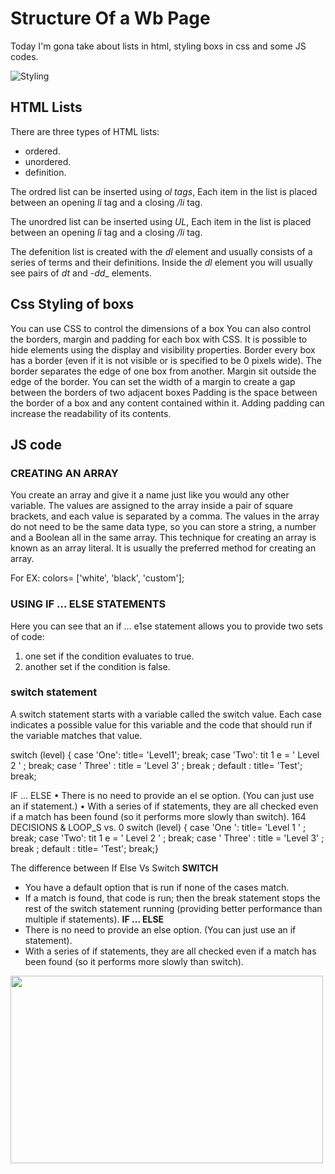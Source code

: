# Structure Of a Wb Page

Today I'm gona take about lists in html, styling boxs in css and some JS codes.

![Styling](https://mk0architensx5k6hog9.kinstacdn.com/wp-content/uploads/architen_files/9def19dd14df38b83240be24c20dd464.jpg)


## HTML Lists
There are three types of HTML lists: 
* ordered.
* unordered.
* definition. 

The ordred list can be inserted using _*ol tags*_, Each item in the list is placed between an opening _*li*_ tag and a closing _*/li*_ tag.

The unordred list can be inserted using _*UL*_,  Each item in the list is placed between an opening _*li*_ tag and a closing _*/li*_ tag.

The defenition list is created with the _*dl*_ element and usually consists of a series of terms and their definitions. Inside the _*dl*_ element you will usually see pairs of _*dt*_ and -*dd*_ elements.

## Css Styling of boxs 
You can use CSS to control the dimensions of a box
You can also control the borders, margin and padding for each box with CSS.
It is possible to hide elements using the display and visibility properties.
Border every box has a border (even if it is not visible or is specified to be 0 pixels wide). The border separates the edge of one box from another.
Margin sit outside the edge of the border. You can set the width of a margin to create a gap between the borders of two adjacent boxes
Padding is the space between the border of a box and any content contained within it. Adding padding can increase the readability of its contents.

## JS code

### CREATING AN ARRAY

You create an array and give it a name just like you would any other variable. The values are assigned to the array inside a pair of square brackets, and each value is separated by a comma. The values in the array do not need to be the same data type, so you can store a string, a number and a Boolean all in the same array. This technique for creating an array is known as an array literal. It is usually the preferred method for creating an array.

For EX: colors= ['white',
                 'black',
               'custom'];


### USING IF ... ELSE STATEMENTS 

Here you can see that an if ... e1se statement allows you to provide two sets of code:
1. one set if the condition evaluates to true.
2. another set if the condition is false.

### switch statement
A switch statement starts with a variable called the switch value. Each case indicates a possible value for this variable and the code that should run if the variable matches that value.

switch (level) {
case 'One':
title= 'Level1';
break;
case 'Two':
tit 1 e = ' Level 2 ' ;
break;
case ' Three' :
title = 'Level 3' ;
break ;
default :
title= 'Test';
break;

IF ... ELSE
• There is no need to provide an el se
option. (You can just use an if
statement.)
• With a series of if statements, they are
all checked even if a match has been found
(so it performs more slowly than switch).
164 DECISIONS & LOOP_S
vs.
0
switch (level) {
case 'One ':
title= 'Level 1 ' ;
break;
case 'Two':
tit 1 e = ' Level 2 ' ;
break;
case ' Three' :
title = 'Level 3' ;
break ;
default :
title= 'Test';
break;}

The difference between If Else Vs Switch
**SWITCH**
* You have a default option that is run if none of the cases match.
* If a match is found, that code is run; then the break statement stops the rest of the switch statement running (providing better performance than multiple if statements).
**IF ... ELSE**
* There is no need to provide an else option. (You can just use an if statement). 
* With a series of if statements, they are all checked even if a match has been found (so it performs more slowly than switch).


<img align="center" width="500" height="300" src="https://i.ytimg.com/vi/Z0QE_tvEBrg/maxresdefault.jpg">


